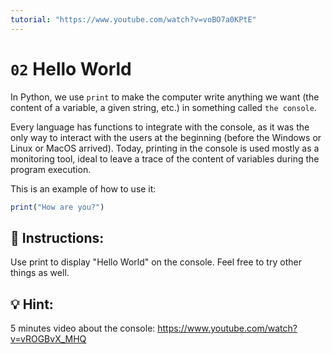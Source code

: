```yaml
---
tutorial: "https://www.youtube.com/watch?v=voBO7a0KPtE"
---
```


# `02` Hello World

In Python, we use `print` to make the computer write anything we want (the content of a variable, a given string, etc.) in something called `the console`.

Every language has functions to integrate with the console, as it was the only way to interact with the users at the beginning (before the Windows or Linux or MacOS arrived). Today, printing in the console is used mostly as a monitoring tool, ideal to leave a trace of the content of variables during the program execution.

This is an example of how to use it:
```js
print("How are you?")
```

## 📝 Instructions:

Use print to display "Hello World" on the console. Feel free to try other things as well.

## 💡 Hint:

5 minutes video about the console:
https://www.youtube.com/watch?v=vROGBvX_MHQ
